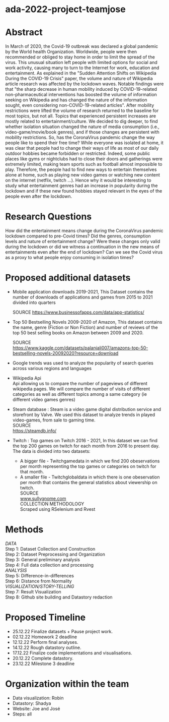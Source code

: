 # ada-2022-project-teamjose

# Abstract
In March of 2020, the Covid-19 outbreak was declared a global pandemic by the World health Organization. Worldwide, people were then recommended or obliged to stay home in order to limit the spread of the virus. This unusual situation left people with limited options for social and work activity, causing many to turn to the Internet for work, education and entertainment. As explained in the "Sudden Attention Shifts on Wikipedia During the COVID-19 Crisis" paper, the volume and nature of Wikipedia article research was affected by the lockdown waves. Notable findings were that "the sharp decrease in human mobility induced by COVID-19-related non-pharmaceutical interventions has boosted the volume of information seeking on Wikipedia and has changed the nature of the information sought, even considering non-COVID-19-related articles". After mobility restrictions were lifted the volume of research returned to the baseline for most topics, but not all. Topics that experienced persistent increases are mostly related to entertainment/culture. We decided to dig deeper, to find whether isolation situation changed the nature of media consumption (i.e., video-game/movie/book genres), and if those changes are persistent with mobility restrictions. So, has the CoronaVirus pandemic change the way people like to spend their free time? While everyone was isolated at home, it was clear that people had to change their ways of life as most of our daily outdoor hobbies became forbidden or restricted. Indeed, some public places like gyms or nightclubs had to close their doors and gatherings were extremely limited, making team sports such as football almost impossible to play. Therefore, the people had to find new ways to entertain themselves alone at home, such as playing new video games or watching new content on the internet (netflix, twitch ...). Hence why it would be interesting to study what entertainment genres had an increase in popularity during the lockdown and if these new found hobbies stayed relevant in the eyes of the people even after the lockdown.

# Research Questions

How did the entertainment means change during the CoronaVirus pandemic lockdown compared to pre-Covid times? Did the genres, consumption levels and nature of entertainment change? Were these changes only valid during the lockdown or did we witness a continuation in the new means of entertainments even after the end of lockdown? Can we see the Covid virus as a proxy to what people enjoy consuming in isolation times?


# Proposed additional datasets

* Mobile application downloads 2019-2021,
  This Dataset contains the number of downloads of applications and games from 2015 to 2021 divided into quarters
  
  SOURCE 
  https://www.businessofapps.com/data/app-statistics/

* Top 50 Bestselling Novels 2009-2020 of Amazon,
  This dataset contains the name, genre (Fiction or Non Fiction) and number of reviews of the top 50 best selling books on Amazon between 2009 and 2020.
  
  SOURCE    
  https://www.kaggle.com/datasets/palanjali007/amazons-top-50-bestselling-novels-20092020?resource=download
  
* Google trends was used to analyze the popularity of search queries across various regions and languages

* Wikipedia Api  
  Api allowing us to compare the number of pageviews of different wikipedia pages. We will compare the number of visits of different categories as well as different     topics among a same category (ie different video games genres)

* Steam database : Steam is a video game digital distribution service and storefront by Valve. We used this dataset to analyze trends in played video-games, from sale to gaming time.  
  SOURCE   
  https://steamdb.info/
  
* Twitch : Top games on Twitch 2016 - 2021, 
  In this dataset we can find the top 200 games on twitch for each month from 2016 to present day.
  The data is divided into two datasets:
    - A bigger file - Twitchgamedata in which we find 200 obeservations per month representing the top games or categories on twitch for that month.
    - A smaller file - Twitchglobaldata in which there is one obeservation per month that contains the general statistics about viewership on twitch.  
  SOURCE  
    www.sullygnome.com  
  COLLECTION METHODOLOGY  
    Scraped using RSelenium and Rvest

# Methods
*DATA*  
Step 1: Dataset Collection and Construction  
Step 2: Dataset Preprocessing and Organization    
Step 3: General preliminary analysis   
Step 4: Full data collection and processing  
*ANALYSIS*  
Step 5: Difference-in-differences  
Step 6: Distance from Normality  
*VISUALIZATION/STORY-TELLING*   
Step 7: Result Visualization  
Step 8: Github site building and Datastory redaction

# Proposed Timeline

* 25.12.22 Finalize datasets + Pause project work.
* 02.12.22 Homework 2 deadline
* 12.12.22 Perform final analyses.
* 14.12.22 Rough datastory outline.
* 17.12.22 Finalize code implementations and visualisations.
* 20.12.22 Complete datastory.
* 23.12.22 Milestone 3 deadline

# Organization within the team
* Data visualization: Robin
* Datastory: Shadya
* Website: Joe and José
* Steps: all
